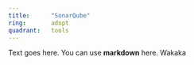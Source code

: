 ```yaml
---
title:      "SonarQube"
ring:       adopt
quadrant:   tools
---
```


Text goes here. You can use **markdown** here. Wakaka